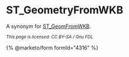 # ST\_GeometryFromWKB

A synonym for [ST\_GeomFromWKB](st_geomfromwkb.md).

<sub>_This page is licensed: CC BY-SA / Gnu FDL_</sub>

{% @marketo/form formId="4316" %}
